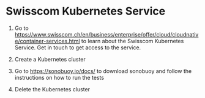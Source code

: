 # Swisscom Kubernetes Service

1. Go to <https://www.swisscom.ch/en/business/enterprise/offer/cloud/cloudnative/container-services.html> to learn about the Swisscom Kubernetes Service. Get in touch to get access to the service.

2. Create a Kubernetes cluster

3. Go to <https://sonobuoy.io/docs/> to download sonobuoy and follow the instructions on how to run the tests

4. Delete the Kubernetes cluster
